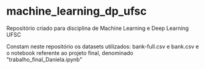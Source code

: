 # machine_learning_dp_ufsc
Repositório criado para disciplina de Machine Learning e Deep Learning UFSC

Constam neste repositório os datasets utilizados: bank-full.csv e bank.csv e o notebook referente ao projeto final, denominado "trabalho_final_Daniela.ipynb"

